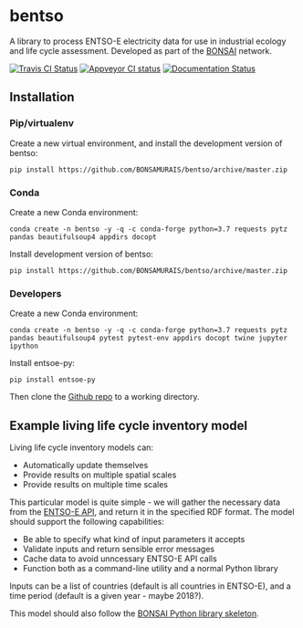 # bentso

A library to process ENTSO-E electricity data for use in industrial ecology and life cycle assessment. Developed as part of the [BONSAI](https://bonsai.uno/) network.

[![Travis CI Status](https://travis-ci.org/BONSAMURAIS/bentso.svg?branch=master)](https://travis-ci.org/BONSAMURAIS/bentso) [![Appveyor CI status](https://ci.appveyor.com/api/projects/status/2fol87o7el4humq9?svg=true)](https://ci.appveyor.com/project/cmutel/bentso) [![Documentation Status](https://readthedocs.org/projects/bentso/badge/?version=latest)](https://bentso.readthedocs.io/en/latest/?badge=latest)

## Installation

### Pip/virtualenv

Create a new virtual environment, and install the development version of bentso:

    pip install https://github.com/BONSAMURAIS/bentso/archive/master.zip

### Conda

Create a new Conda environment:

    conda create -n bentso -y -q -c conda-forge python=3.7 requests pytz pandas beautifulsoup4 appdirs docopt

Install development version of bentso:

    pip install https://github.com/BONSAMURAIS/bentso/archive/master.zip

### Developers

Create a new Conda environment:

    conda create -n bentso -y -q -c conda-forge python=3.7 requests pytz pandas beautifulsoup4 pytest pytest-env appdirs docopt twine jupyter ipython

Install entsoe-py:

    pip install entsoe-py

Then clone the [Github repo](https://github.com/BONSAMURAIS/bentso) to a working directory.

## Example living life cycle inventory model

Living life cycle inventory models can:

* Automatically update themselves
* Provide results on multiple spatial scales
* Provide results on multiple time scales

This particular model is quite simple - we will gather the necessary data from the [ENTSO-E API](https://github.com/BONSAMURAIS/hackathon-2019),
and return it in the specified RDF format. The model should support the following capabilities:

* Be able to specify what kind of input parameters it accepts
* Validate inputs and return sensible error messages
* Cache data to avoid unncessary ENTSO-E API calls
* Function both as a command-line utility and a normal Python library

Inputs can be a list of countries (default is all countries in ENTSO-E), and a time period (default is a given year - maybe 2018?).

This model should also follow the [BONSAI Python library skeleton](https://github.com/BONSAMURAIS/python-skeleton).
